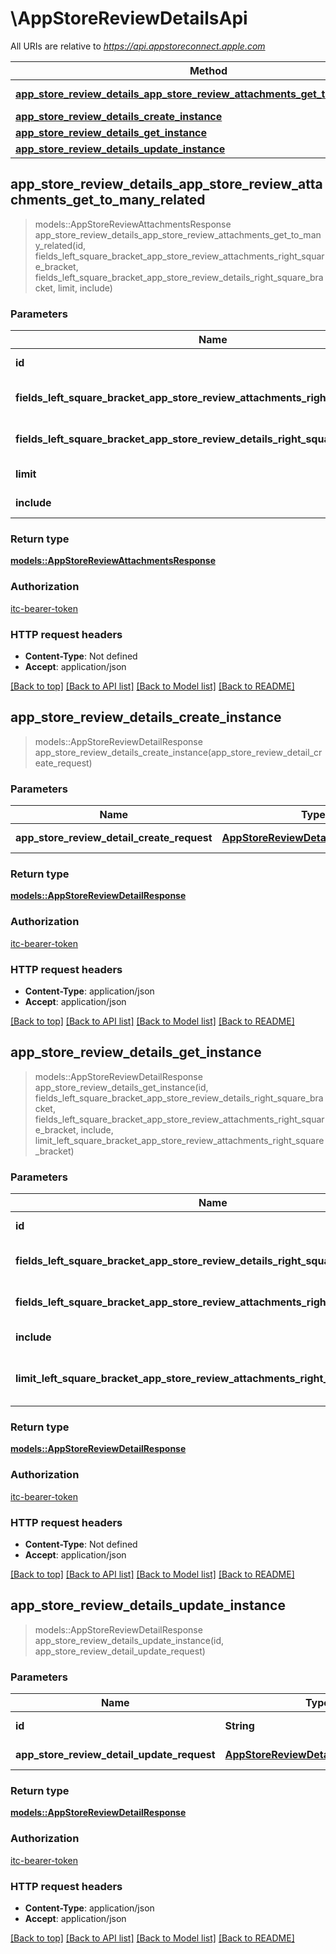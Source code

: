 # \AppStoreReviewDetailsApi

All URIs are relative to *https://api.appstoreconnect.apple.com*

Method | HTTP request | Description
------------- | ------------- | -------------
[**app_store_review_details_app_store_review_attachments_get_to_many_related**](AppStoreReviewDetailsApi.md#app_store_review_details_app_store_review_attachments_get_to_many_related) | **GET** /v1/appStoreReviewDetails/{id}/appStoreReviewAttachments | 
[**app_store_review_details_create_instance**](AppStoreReviewDetailsApi.md#app_store_review_details_create_instance) | **POST** /v1/appStoreReviewDetails | 
[**app_store_review_details_get_instance**](AppStoreReviewDetailsApi.md#app_store_review_details_get_instance) | **GET** /v1/appStoreReviewDetails/{id} | 
[**app_store_review_details_update_instance**](AppStoreReviewDetailsApi.md#app_store_review_details_update_instance) | **PATCH** /v1/appStoreReviewDetails/{id} | 



## app_store_review_details_app_store_review_attachments_get_to_many_related

> models::AppStoreReviewAttachmentsResponse app_store_review_details_app_store_review_attachments_get_to_many_related(id, fields_left_square_bracket_app_store_review_attachments_right_square_bracket, fields_left_square_bracket_app_store_review_details_right_square_bracket, limit, include)


### Parameters


Name | Type | Description  | Required | Notes
------------- | ------------- | ------------- | ------------- | -------------
**id** | **String** | the id of the requested resource | [required] |
**fields_left_square_bracket_app_store_review_attachments_right_square_bracket** | Option<[**Vec<String>**](String.md)> | the fields to include for returned resources of type appStoreReviewAttachments |  |
**fields_left_square_bracket_app_store_review_details_right_square_bracket** | Option<[**Vec<String>**](String.md)> | the fields to include for returned resources of type appStoreReviewDetails |  |
**limit** | Option<**i32**> | maximum resources per page |  |
**include** | Option<[**Vec<String>**](String.md)> | comma-separated list of relationships to include |  |

### Return type

[**models::AppStoreReviewAttachmentsResponse**](AppStoreReviewAttachmentsResponse.md)

### Authorization

[itc-bearer-token](../README.md#itc-bearer-token)

### HTTP request headers

- **Content-Type**: Not defined
- **Accept**: application/json

[[Back to top]](#) [[Back to API list]](../README.md#documentation-for-api-endpoints) [[Back to Model list]](../README.md#documentation-for-models) [[Back to README]](../README.md)


## app_store_review_details_create_instance

> models::AppStoreReviewDetailResponse app_store_review_details_create_instance(app_store_review_detail_create_request)


### Parameters


Name | Type | Description  | Required | Notes
------------- | ------------- | ------------- | ------------- | -------------
**app_store_review_detail_create_request** | [**AppStoreReviewDetailCreateRequest**](AppStoreReviewDetailCreateRequest.md) | AppStoreReviewDetail representation | [required] |

### Return type

[**models::AppStoreReviewDetailResponse**](AppStoreReviewDetailResponse.md)

### Authorization

[itc-bearer-token](../README.md#itc-bearer-token)

### HTTP request headers

- **Content-Type**: application/json
- **Accept**: application/json

[[Back to top]](#) [[Back to API list]](../README.md#documentation-for-api-endpoints) [[Back to Model list]](../README.md#documentation-for-models) [[Back to README]](../README.md)


## app_store_review_details_get_instance

> models::AppStoreReviewDetailResponse app_store_review_details_get_instance(id, fields_left_square_bracket_app_store_review_details_right_square_bracket, fields_left_square_bracket_app_store_review_attachments_right_square_bracket, include, limit_left_square_bracket_app_store_review_attachments_right_square_bracket)


### Parameters


Name | Type | Description  | Required | Notes
------------- | ------------- | ------------- | ------------- | -------------
**id** | **String** | the id of the requested resource | [required] |
**fields_left_square_bracket_app_store_review_details_right_square_bracket** | Option<[**Vec<String>**](String.md)> | the fields to include for returned resources of type appStoreReviewDetails |  |
**fields_left_square_bracket_app_store_review_attachments_right_square_bracket** | Option<[**Vec<String>**](String.md)> | the fields to include for returned resources of type appStoreReviewAttachments |  |
**include** | Option<[**Vec<String>**](String.md)> | comma-separated list of relationships to include |  |
**limit_left_square_bracket_app_store_review_attachments_right_square_bracket** | Option<**i32**> | maximum number of related appStoreReviewAttachments returned (when they are included) |  |

### Return type

[**models::AppStoreReviewDetailResponse**](AppStoreReviewDetailResponse.md)

### Authorization

[itc-bearer-token](../README.md#itc-bearer-token)

### HTTP request headers

- **Content-Type**: Not defined
- **Accept**: application/json

[[Back to top]](#) [[Back to API list]](../README.md#documentation-for-api-endpoints) [[Back to Model list]](../README.md#documentation-for-models) [[Back to README]](../README.md)


## app_store_review_details_update_instance

> models::AppStoreReviewDetailResponse app_store_review_details_update_instance(id, app_store_review_detail_update_request)


### Parameters


Name | Type | Description  | Required | Notes
------------- | ------------- | ------------- | ------------- | -------------
**id** | **String** | the id of the requested resource | [required] |
**app_store_review_detail_update_request** | [**AppStoreReviewDetailUpdateRequest**](AppStoreReviewDetailUpdateRequest.md) | AppStoreReviewDetail representation | [required] |

### Return type

[**models::AppStoreReviewDetailResponse**](AppStoreReviewDetailResponse.md)

### Authorization

[itc-bearer-token](../README.md#itc-bearer-token)

### HTTP request headers

- **Content-Type**: application/json
- **Accept**: application/json

[[Back to top]](#) [[Back to API list]](../README.md#documentation-for-api-endpoints) [[Back to Model list]](../README.md#documentation-for-models) [[Back to README]](../README.md)

